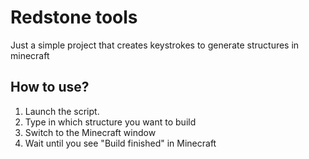 # Redstone tools
Just a simple project that creates keystrokes to generate structures in minecraft
## How to use?
1. Launch the script.
2. Type in which structure you want to build
3. Switch to the Minecraft window
4. Wait until you see "Build finished" in Minecraft
